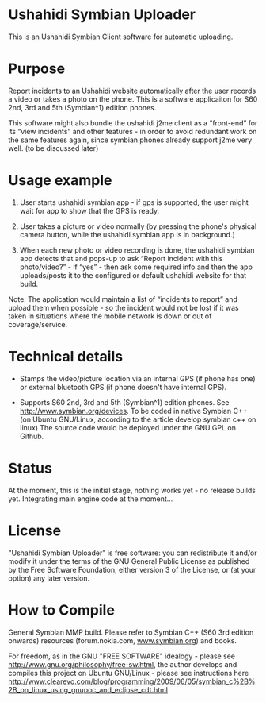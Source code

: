 Ushahidi Symbian Uploader
========================
This is an Ushahidi Symbian Client software for automatic uploading.

Purpose
========
Report incidents to an Ushahidi website automatically after the user records a video or takes a photo on the phone. This is a software applicaiton for S60 2nd, 3rd and 5th (Symbian^1) edition phones.

This software might also bundle the ushahidi j2me client as a “front-end” for its “view incidents” and other features - in order to avoid redundant work on the same features again, since symbian phones already support j2me very well. (to be discussed later)

Usage example
=============
1. User starts ushahidi symbian app - if gps is supported, the user might wait for app to show that the GPS is ready.

2. User takes a picture or video normally (by pressing the phone's physical camera button, while the ushahidi symbian app is in background.)

3. When each new photo or video recording is done, the ushahidi symbian app detects that and pops-up to ask “Report incident with this photo/video?” - if “yes” - then ask some required info and then the app uploads/posts it to the configured or default ushahidi website for that build.

Note: The application would maintain a list of “incidents to report” and upload them when possible - so the incident would not be lost if it was taken in situations where the mobile network is down or out of coverage/service.

Technical details
=================
- Stamps the video/picture location via an internal GPS (if phone has one) or external bluetooth GPS (if phone doesn't have internal GPS).

- Supports S60 2nd, 3rd and 5th (Symbian^1) edition phones. See http://www.symbian.org/devices.
To be coded in native Symbian C++ (on Ubuntu GNU/Linux, according to the article develop symbian c++ on linux)
The source code would be deployed under the GNU GPL on Github.

Status
======
At the moment, this is the initial stage, nothing works yet - no release builds yet. Integrating main engine code at the moment...

License
=======
"Ushahidi Symbian Uploader" is free software: you can redistribute it and/or modify it under the terms of the GNU General Public License as published by the Free Software Foundation, either version 3 of the License, or (at your option) any later version.

How to Compile
==============
General Symbian MMP build. Please refer to Symbian C++ (S60 3rd edition onwards) resources (forum.nokia.com, www.symbian.org) and books.

For freedom, as in the GNU "FREE SOFTWARE" idealogy - please see http://www.gnu.org/philosophy/free-sw.html, the author develops and compiles this project on Ubuntu GNU/Linux - please see instructions here http://www.clearevo.com/blog/programming/2009/06/05/symbian_c%2B%2B_on_linux_using_gnupoc_and_eclipse_cdt.html

